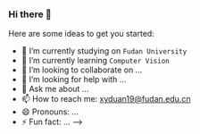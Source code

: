 ### Hi there 👋



Here are some ideas to get you started:

- 🔭 I’m currently studying on `Fudan University`
- 🌱 I’m currently learning `Computer Vision`
- 👯 I’m looking to collaborate on ...
- 🤔 I’m looking for help with ...
- 💬 Ask me about ...
- 📫 How to reach me: xyduan19@fudan.edu.cn
- 😄 Pronouns: ...
- ⚡ Fun fact: ...
-->
<!--
**Xuyang-FD/Xuyang-FD** is a ✨ _special_ ✨ repository because its `README.md` (this file) appears on your GitHub profile.
